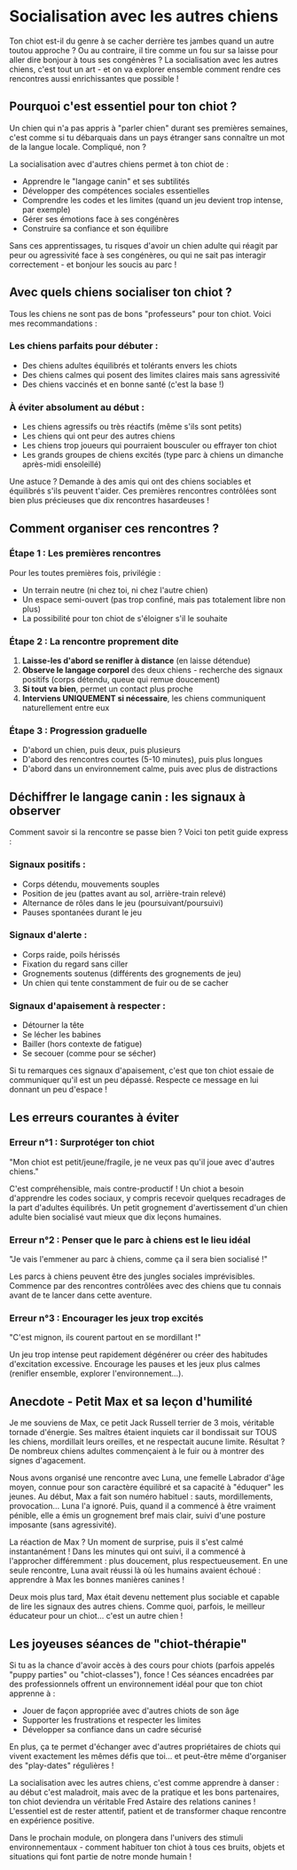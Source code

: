 # Socialisation avec les autres chiens

Ton chiot est-il du genre à se cacher derrière tes jambes quand un autre toutou approche ? Ou au contraire, il tire comme un fou sur sa laisse pour aller dire bonjour à tous ses congénères ? La socialisation avec les autres chiens, c'est tout un art - et on va explorer ensemble comment rendre ces rencontres aussi enrichissantes que possible !

## Pourquoi c'est essentiel pour ton chiot ?

Un chien qui n'a pas appris à "parler chien" durant ses premières semaines, c'est comme si tu débarquais dans un pays étranger sans connaître un mot de la langue locale. Compliqué, non ?

La socialisation avec d'autres chiens permet à ton chiot de :
- Apprendre le "langage canin" et ses subtilités
- Développer des compétences sociales essentielles
- Comprendre les codes et les limites (quand un jeu devient trop intense, par exemple)
- Gérer ses émotions face à ses congénères
- Construire sa confiance et son équilibre

Sans ces apprentissages, tu risques d'avoir un chien adulte qui réagit par peur ou agressivité face à ses congénères, ou qui ne sait pas interagir correctement - et bonjour les soucis au parc !

## Avec quels chiens socialiser ton chiot ?

Tous les chiens ne sont pas de bons "professeurs" pour ton chiot. Voici mes recommandations :

### Les chiens parfaits pour débuter :
- Des chiens adultes équilibrés et tolérants envers les chiots
- Des chiens calmes qui posent des limites claires mais sans agressivité
- Des chiens vaccinés et en bonne santé (c'est la base !)

### À éviter absolument au début :
- Les chiens agressifs ou très réactifs (même s'ils sont petits)
- Les chiens qui ont peur des autres chiens
- Les chiens trop joueurs qui pourraient bousculer ou effrayer ton chiot
- Les grands groupes de chiens excités (type parc à chiens un dimanche après-midi ensoleillé)

Une astuce ? Demande à des amis qui ont des chiens sociables et équilibrés s'ils peuvent t'aider. Ces premières rencontres contrôlées sont bien plus précieuses que dix rencontres hasardeuses !

## Comment organiser ces rencontres ?

### Étape 1 : Les premières rencontres
Pour les toutes premières fois, privilégie :
- Un terrain neutre (ni chez toi, ni chez l'autre chien)
- Un espace semi-ouvert (pas trop confiné, mais pas totalement libre non plus)
- La possibilité pour ton chiot de s'éloigner s'il le souhaite

### Étape 2 : La rencontre proprement dite
1. **Laisse-les d'abord se renifler à distance** (en laisse détendue)
2. **Observe le langage corporel** des deux chiens - recherche des signaux positifs (corps détendu, queue qui remue doucement)
3. **Si tout va bien**, permet un contact plus proche
4. **Interviens UNIQUEMENT si nécessaire**, les chiens communiquent naturellement entre eux

### Étape 3 : Progression graduelle
- D'abord un chien, puis deux, puis plusieurs
- D'abord des rencontres courtes (5-10 minutes), puis plus longues
- D'abord dans un environnement calme, puis avec plus de distractions

## Déchiffrer le langage canin : les signaux à observer

Comment savoir si la rencontre se passe bien ? Voici ton petit guide express :

### Signaux positifs :
- Corps détendu, mouvements souples
- Position de jeu (pattes avant au sol, arrière-train relevé)
- Alternance de rôles dans le jeu (poursuivant/poursuivi)
- Pauses spontanées durant le jeu

### Signaux d'alerte :
- Corps raide, poils hérissés
- Fixation du regard sans ciller
- Grognements soutenus (différents des grognements de jeu)
- Un chien qui tente constamment de fuir ou de se cacher

### Signaux d'apaisement à respecter :
- Détourner la tête
- Se lécher les babines
- Bailler (hors contexte de fatigue)
- Se secouer (comme pour se sécher)

Si tu remarques ces signaux d'apaisement, c'est que ton chiot essaie de communiquer qu'il est un peu dépassé. Respecte ce message en lui donnant un peu d'espace !

## Les erreurs courantes à éviter

### Erreur n°1 : Surprotéger ton chiot
"Mon chiot est petit/jeune/fragile, je ne veux pas qu'il joue avec d'autres chiens."

C'est compréhensible, mais contre-productif ! Un chiot a besoin d'apprendre les codes sociaux, y compris recevoir quelques recadrages de la part d'adultes équilibrés. Un petit grognement d'avertissement d'un chien adulte bien socialisé vaut mieux que dix leçons humaines.

### Erreur n°2 : Penser que le parc à chiens est le lieu idéal
"Je vais l'emmener au parc à chiens, comme ça il sera bien socialisé !"

Les parcs à chiens peuvent être des jungles sociales imprévisibles. Commence par des rencontres contrôlées avec des chiens que tu connais avant de te lancer dans cette aventure.

### Erreur n°3 : Encourager les jeux trop excités
"C'est mignon, ils courent partout en se mordillant !"

Un jeu trop intense peut rapidement dégénérer ou créer des habitudes d'excitation excessive. Encourage les pauses et les jeux plus calmes (renifler ensemble, explorer l'environnement...).

## Anecdote - Petit Max et sa leçon d'humilité

Je me souviens de Max, ce petit Jack Russell terrier de 3 mois, véritable tornade d'énergie. Ses maîtres étaient inquiets car il bondissait sur TOUS les chiens, mordillait leurs oreilles, et ne respectait aucune limite. Résultat ? De nombreux chiens adultes commençaient à le fuir ou à montrer des signes d'agacement.

Nous avons organisé une rencontre avec Luna, une femelle Labrador d'âge moyen, connue pour son caractère équilibré et sa capacité à "éduquer" les jeunes. Au début, Max a fait son numéro habituel : sauts, mordillements, provocation... Luna l'a ignoré. Puis, quand il a commencé à être vraiment pénible, elle a émis un grognement bref mais clair, suivi d'une posture imposante (sans agressivité).

La réaction de Max ? Un moment de surprise, puis il s'est calmé instantanément ! Dans les minutes qui ont suivi, il a commencé à l'approcher différemment : plus doucement, plus respectueusement. En une seule rencontre, Luna avait réussi là où les humains avaient échoué : apprendre à Max les bonnes manières canines !

Deux mois plus tard, Max était devenu nettement plus sociable et capable de lire les signaux des autres chiens. Comme quoi, parfois, le meilleur éducateur pour un chiot... c'est un autre chien !

## Les joyeuses séances de "chiot-thérapie"

Si tu as la chance d'avoir accès à des cours pour chiots (parfois appelés "puppy parties" ou "chiot-classes"), fonce ! Ces séances encadrées par des professionnels offrent un environnement idéal pour que ton chiot apprenne à :
- Jouer de façon appropriée avec d'autres chiots de son âge
- Supporter les frustrations et respecter les limites
- Développer sa confiance dans un cadre sécurisé

En plus, ça te permet d'échanger avec d'autres propriétaires de chiots qui vivent exactement les mêmes défis que toi... et peut-être même d'organiser des "play-dates" régulières !

La socialisation avec les autres chiens, c'est comme apprendre à danser : au début c'est maladroit, mais avec de la pratique et les bons partenaires, ton chiot deviendra un véritable Fred Astaire des relations canines ! L'essentiel est de rester attentif, patient et de transformer chaque rencontre en expérience positive.

Dans le prochain module, on plongera dans l'univers des stimuli environnementaux - comment habituer ton chiot à tous ces bruits, objets et situations qui font partie de notre monde humain ! 